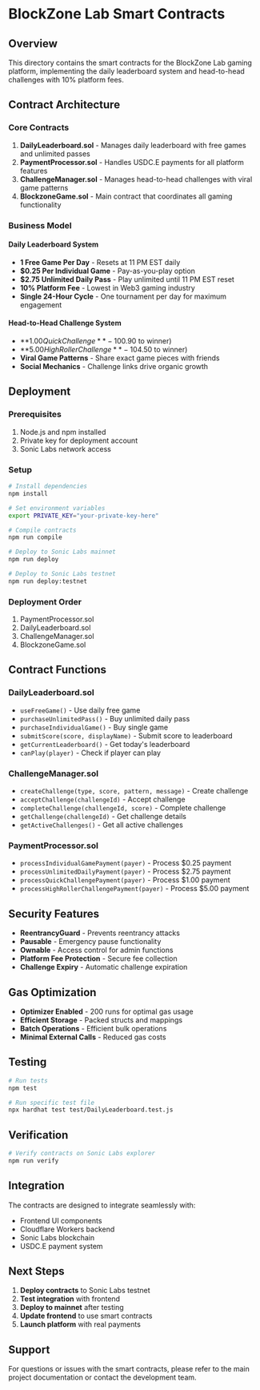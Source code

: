 # BlockZone Lab Smart Contracts

## Overview

This directory contains the smart contracts for the BlockZone Lab gaming platform, implementing the daily leaderboard system and head-to-head challenges with 10% platform fees.

## Contract Architecture

### Core Contracts

1. **DailyLeaderboard.sol** - Manages daily leaderboard with free games and unlimited passes
2. **PaymentProcessor.sol** - Handles USDC.E payments for all platform features
3. **ChallengeManager.sol** - Manages head-to-head challenges with viral game patterns
4. **BlockzoneGame.sol** - Main contract that coordinates all gaming functionality

### Business Model

#### Daily Leaderboard System
- **1 Free Game Per Day** - Resets at 11 PM EST daily
- **$0.25 Per Individual Game** - Pay-as-you-play option
- **$2.75 Unlimited Daily Pass** - Play unlimited until 11 PM EST reset
- **10% Platform Fee** - Lowest in Web3 gaming industry
- **Single 24-Hour Cycle** - One tournament per day for maximum engagement

#### Head-to-Head Challenge System
- **$1.00 Quick Challenge** - 10% platform fee ($0.90 to winner)
- **$5.00 High Roller Challenge** - 10% platform fee ($4.50 to winner)
- **Viral Game Patterns** - Share exact game pieces with friends
- **Social Mechanics** - Challenge links drive organic growth

## Deployment

### Prerequisites
1. Node.js and npm installed
2. Private key for deployment account
3. Sonic Labs network access

### Setup
```bash
# Install dependencies
npm install

# Set environment variables
export PRIVATE_KEY="your-private-key-here"

# Compile contracts
npm run compile

# Deploy to Sonic Labs mainnet
npm run deploy

# Deploy to Sonic Labs testnet
npm run deploy:testnet
```

### Deployment Order
1. PaymentProcessor.sol
2. DailyLeaderboard.sol
3. ChallengeManager.sol
4. BlockzoneGame.sol

## Contract Functions

### DailyLeaderboard.sol
- `useFreeGame()` - Use daily free game
- `purchaseUnlimitedPass()` - Buy unlimited daily pass
- `purchaseIndividualGame()` - Buy single game
- `submitScore(score, displayName)` - Submit score to leaderboard
- `getCurrentLeaderboard()` - Get today's leaderboard
- `canPlay(player)` - Check if player can play

### ChallengeManager.sol
- `createChallenge(type, score, pattern, message)` - Create challenge
- `acceptChallenge(challengeId)` - Accept challenge
- `completeChallenge(challengeId, score)` - Complete challenge
- `getChallenge(challengeId)` - Get challenge details
- `getActiveChallenges()` - Get all active challenges

### PaymentProcessor.sol
- `processIndividualGamePayment(payer)` - Process $0.25 payment
- `processUnlimitedDailyPayment(payer)` - Process $2.75 payment
- `processQuickChallengePayment(payer)` - Process $1.00 payment
- `processHighRollerChallengePayment(payer)` - Process $5.00 payment

## Security Features

- **ReentrancyGuard** - Prevents reentrancy attacks
- **Pausable** - Emergency pause functionality
- **Ownable** - Access control for admin functions
- **Platform Fee Protection** - Secure fee collection
- **Challenge Expiry** - Automatic challenge expiration

## Gas Optimization

- **Optimizer Enabled** - 200 runs for optimal gas usage
- **Efficient Storage** - Packed structs and mappings
- **Batch Operations** - Efficient bulk operations
- **Minimal External Calls** - Reduced gas costs

## Testing

```bash
# Run tests
npm test

# Run specific test file
npx hardhat test test/DailyLeaderboard.test.js
```

## Verification

```bash
# Verify contracts on Sonic Labs explorer
npm run verify
```

## Integration

The contracts are designed to integrate seamlessly with:
- Frontend UI components
- Cloudflare Workers backend
- Sonic Labs blockchain
- USDC.E payment system

## Next Steps

1. **Deploy contracts** to Sonic Labs testnet
2. **Test integration** with frontend
3. **Deploy to mainnet** after testing
4. **Update frontend** to use smart contracts
5. **Launch platform** with real payments

## Support

For questions or issues with the smart contracts, please refer to the main project documentation or contact the development team. 